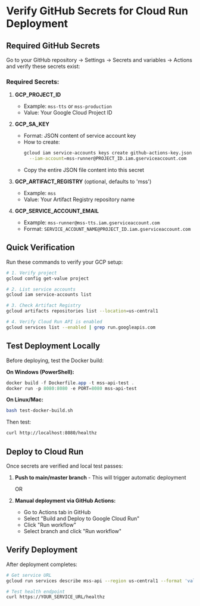 # Verify GitHub Secrets for Cloud Run Deployment

## Required GitHub Secrets

Go to your GitHub repository → Settings → Secrets and variables → Actions and verify these secrets exist:

### Required Secrets:

1. **GCP_PROJECT_ID**
   - Example: `mss-tts` or `mss-production`
   - Value: Your Google Cloud Project ID

2. **GCP_SA_KEY**
   - Format: JSON content of service account key
   - How to create:
     ```bash
     gcloud iam service-accounts keys create github-actions-key.json \
       --iam-account=mss-runner@PROJECT_ID.iam.gserviceaccount.com
     ```
   - Copy the entire JSON file content into this secret

3. **GCP_ARTIFACT_REGISTRY** (optional, defaults to 'mss')
   - Example: `mss`
   - Value: Your Artifact Registry repository name

4. **GCP_SERVICE_ACCOUNT_EMAIL**
   - Example: `mss-runner@mss-tts.iam.gserviceaccount.com`
   - Format: `SERVICE_ACCOUNT_NAME@PROJECT_ID.iam.gserviceaccount.com`

## Quick Verification

Run these commands to verify your GCP setup:

```bash
# 1. Verify project
gcloud config get-value project

# 2. List service accounts
gcloud iam service-accounts list

# 3. Check Artifact Registry
gcloud artifacts repositories list --location=us-central1

# 4. Verify Cloud Run API is enabled
gcloud services list --enabled | grep run.googleapis.com
```

## Test Deployment Locally

Before deploying, test the Docker build:

**On Windows (PowerShell):**
```powershell
docker build -f Dockerfile.app -t mss-api-test .
docker run -p 8080:8080 -e PORT=8080 mss-api-test
```

**On Linux/Mac:**
```bash
bash test-docker-build.sh
```

Then test:
```bash
curl http://localhost:8080/healthz
```

## Deploy to Cloud Run

Once secrets are verified and local test passes:

1. **Push to main/master branch** - This will trigger automatic deployment
   
   OR

2. **Manual deployment via GitHub Actions:**
   - Go to Actions tab in GitHub
   - Select "Build and Deploy to Google Cloud Run"
   - Click "Run workflow"
   - Select branch and click "Run workflow"

## Verify Deployment

After deployment completes:

```bash
# Get service URL
gcloud run services describe mss-api --region us-central1 --format 'value(status.url)'

# Test health endpoint
curl https://YOUR_SERVICE_URL/healthz
```


